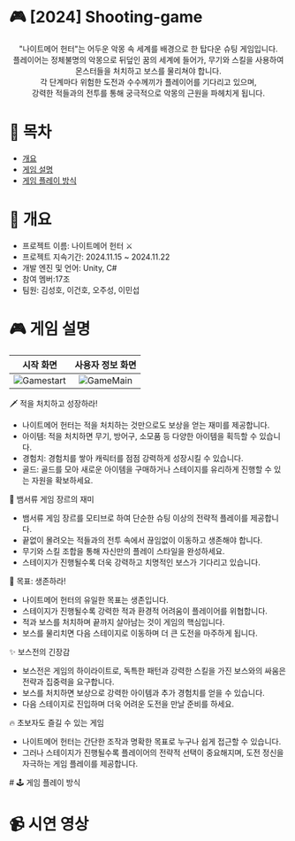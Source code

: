 # 🎮 [2024] Shooting-game
<p align="center">
"나이트메어 헌터"는 어두운 악몽 속 세계를 배경으로 한 탑다운 슈팅 게임입니다.<br>
플레이어는 정체불명의 악몽으로 뒤덮인 꿈의 세계에 들어가, 무기와 스킬을 사용하여 몬스터들을 처치하고 보스를 물리쳐야 합니다.<br>
각 단계마다 위험한 도전과 수수께끼가 플레이어를 기다리고 있으며,<br>
강력한 적들과의 전투를 통해 궁극적으로 악몽의 근원을 파헤치게 됩니다.
</p>

# 📖 목차
- [개요](#개요)
- [게임 설명](#게임-설명)
- [게임 플레이 방식](#게임-플레이-방식)

# 📌 개요
- 프로젝트 이름: 나이트메어 헌터 ⚔️
- 프로젝트 지속기간: 2024.11.15 ~ 2024.11.22
- 개발 엔진 및 언어: Unity, C#
- 참여 멤버:17조
- 팀원: 김성호, 이건호, 오주성, 이민섭
  
# 🎮 게임 설명

|           **시작 화면**          |        **사용자 정보 화면**       |
|:-------------------------------:|:-------------------------------:|
|![Gamestart](https://github.com/user-attachments/assets/64184593-feb7-4938-bfb5-a937ef653112)|![GameMain](https://github.com/user-attachments/assets/6c56e61e-f995-4fe0-93f2-6d6fe2505cda)|

🗡️ 적을 처치하고 성장하라!

- 나이트메어 헌터는 적을 처치하는 것만으로도 보상을 얻는 재미를 제공합니다.
- 아이템: 적을 처치하면 무기, 방어구, 소모품 등 다양한 아이템을 획득할 수 있습니다.
- 경험치: 경험치를 쌓아 캐릭터를 점점 강력하게 성장시킬 수 있습니다.
- 골드: 골드를 모아 새로운 아이템을 구매하거나 스테이지를 유리하게 진행할 수 있는 자원을 확보하세요.

🐍 뱀서류 게임 장르의 재미
- 뱀서류 게임 장르를 모티브로 하여 단순한 슈팅 이상의 전략적 플레이를 제공합니다.
- 끝없이 몰려오는 적들과의 전투 속에서 끊임없이 이동하고 생존해야 합니다.
- 무기와 스킬 조합을 통해 자신만의 플레이 스타일을 완성하세요.
- 스테이지가 진행될수록 더욱 강력하고 치명적인 보스가 기다리고 있습니다.

🎯 목표: 생존하라!
- 나이트메어 헌터의 유일한 목표는 생존입니다.
- 스테이지가 진행될수록 강력한 적과 환경적 어려움이 플레이어를 위협합니다.
- 적과 보스를 처치하며 끝까지 살아남는 것이 게임의 핵심입니다.
- 보스를 물리치면 다음 스테이지로 이동하며 더 큰 도전을 마주하게 됩니다.

✨ 보스전의 긴장감
- 보스전은 게임의 하이라이트로, 독특한 패턴과 강력한 스킬을 가진 보스와의 싸움은 전략과 집중력을 요구합니다.
- 보스를 처치하면 보상으로 강력한 아이템과 추가 경험치를 얻을 수 있습니다.
- 다음 스테이지로 진입하며 더욱 어려운 도전을 만날 준비를 하세요.

🔥 초보자도 즐길 수 있는 게임
- 나이트메어 헌터는 간단한 조작과 명확한 목표로 누구나 쉽게 접근할 수 있습니다.
- 그러나 스테이지가 진행될수록 플레이어의 전략적 선택이 중요해지며, 도전 정신을 자극하는 게임 플레이를 제공합니다.
</p>
# 🕹️ 게임 플레이 방식

# 📹 시연 영상
